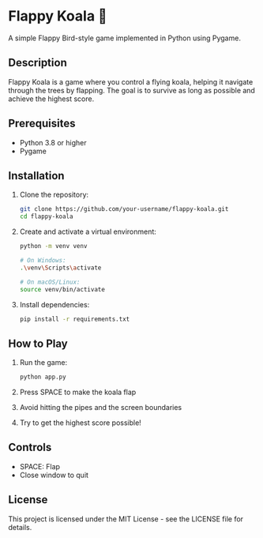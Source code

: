 # Flappy Koala 🐨

A simple Flappy Bird-style game implemented in Python using Pygame.

## Description

Flappy Koala is a game where you control a flying koala, helping it navigate through the trees by flapping. The goal is to survive as long as possible and achieve the highest score.

## Prerequisites

- Python 3.8 or higher
- Pygame

## Installation

1. Clone the repository:

   ```bash
   git clone https://github.com/your-username/flappy-koala.git
   cd flappy-koala
   ```

2. Create and activate a virtual environment:

   ```bash
   python -m venv venv

   # On Windows:
   .\venv\Scripts\activate

   # On macOS/Linux:
   source venv/bin/activate
   ```

3. Install dependencies:
   ```bash
   pip install -r requirements.txt
   ```

## How to Play

1. Run the game:

   ```bash
   python app.py
   ```

2. Press SPACE to make the koala flap
3. Avoid hitting the pipes and the screen boundaries
4. Try to get the highest score possible!

## Controls

- SPACE: Flap
- Close window to quit

## License

This project is licensed under the MIT License - see the LICENSE file for details.

